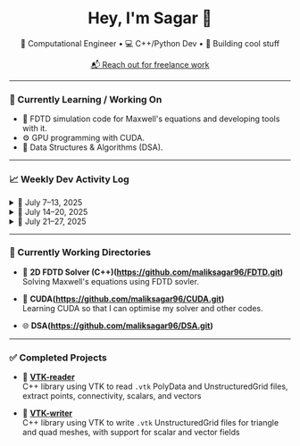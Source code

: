 <h1 align="center">Hey, I'm Sagar 👋</h1>
<p align="center">🔬 Computational Engineer • 💻 C++/Python Dev • 🚀 Building cool stuff</p>
<p align="center"><a href="malik.sagar97@gmail.com">📬 Reach out for freelance work</a></p>

---

### 🧠 Currently Learning / Working On
- 🧊 FDTD simulation code for Maxwell's equations and developing tools with it.
- ⚙️ GPU programming with CUDA.
- 🧩 Data Structures & Algorithms (DSA).

---

### 📈 Weekly Dev Activity Log

<details>
  <summary>📅 July 7–13, 2025</summary>

- ✅ Solved LeetCode #70 and #345.  
- 💬 Commented code in VTK-reader repository.  
- ⚙️ Implemented prefix sum in CUDA (naive + shared memory).  
- 🧲 Added PML boundaries to 1D FDTD simulation.  

</details>
<details>
  <summary>📅 July 14–20, 2025</summary>

* 🌱 Started with Linked Lists.
* ⚡ Applied Convolutional PML to 2D Maxwell’s equations.
* ✅ Completed LeetCode #206, #876, #141, #237, and #19.
* 🚀 Learned and applied CUDA streams.
* 🧠 Optimized CUDA with `__restrict__` keyword for faster compilation.

</details>

<details>
  <summary>📅 July 21–27, 2025</summary>

* ✅ Completed LeetCode #21 and #148.
* 🧩 Learned and implemented Merge Sort for arrays and linkedlists.
* 🔁 Revisited MPI basics and communication patterns.

</details>



---



### 🚧 Currently Working Directories

- 🧠 **2D FDTD Solver (C++)(https://github.com/maliksagar96/FDTD.git)**  
  Solving Maxwell's equations using FDTD sovler. 

- 🧱 **CUDA(https://github.com/maliksagar96/CUDA.git)**  
  Learning CUDA so that I can optimise my solver and other codes. 

- 🌐 **DSA(https://github.com/maliksagar96/DSA.git)**  
  

---

### ✅ Completed Projects

- 📂 **[VTK-reader](https://github.com/maliksagar96/VTK-reader.git)**  
  C++ library using VTK to read `.vtk` PolyData and UnstructuredGrid files, extract points, connectivity, scalars, and vectors

- 📂 **[VTK-writer](https://github.com/maliksagar96/VTK-writer.git)**  
  C++ library using VTK to write `.vtk` UnstructuredGrid files for triangle and quad meshes, with support for scalar and vector fields
